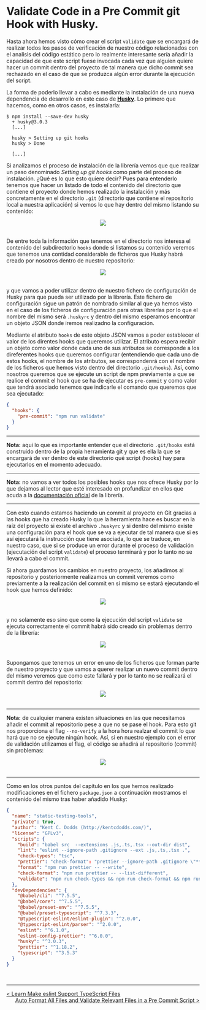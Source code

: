 # Validate Code in a Pre Commit git Hook with Husky.

Hasta ahora hemos visto cómo crear el script `validate` que se encargará de realizar todos los pasos de verificación de nuestro código relacionados con el analisis del código estático pero lo realmente interesante sería añadir la capacidad de que este script fuese invocada cada vez que alguien quiere hacer un commit dentro del proyecto de tal manera que dicho commit sea rechazado en el caso de que se produzca algún error durante la ejecución del script.

La forma de poderlo llevar a cabo es mediante la instalación de una nueva dependencia de desarrollo en este caso de **[Husky](https://github.com/typicode/husky)**. Lo primero que hacemos, como en otros casos, es instalarla:

```console
$ npm install --save-dev husky
  + husky@3.0.3
  [...]

  husky > Setting up git hooks
  husky > Done

  [...]
```

Si analizamos el proceso de instalación de la librería vemos que que realizar un paso denominado *Setting up git hooks* como parte del proceso de instalación. ¿Qué es lo que esto quiere decir? Pues para entenderlo tenemos que hacer un listado de todo el contenido del directorio que contiene el proyecto donde hemos realizado la instalación y más concretamente en el directorio `.git` (directorio que contiene el repositorio local a nuestra aplicación) si vemos lo que hay dentro del mismo listando su contenido:

<div style='text-align: center'>
  <img src='../images/ch02/02_54.png' />
</div>
<br />

De entre toda la información que tenemos en el directorio nos interesa el contenido del subdirectorio `hooks` donde si listamos su contenido veremos que tenemos una contidad considerable de ficheros que Husky habrá creado por nosotros dentro de nuestro repositorio:

<div style='text-align: center'>
  <img src='../images/ch02/02_55.png' />
</div>
<br />

y que vamos a poder utilizar dentro de nuestro fichero de configuración de Husky para que pueda ser utilizado por la librería. Este fichero de configuración sigue un patrón de nombrado similar al que ya hemos visto en el caso de los ficheros de configuración para otras librerías por lo que el nombre del mismo será `.huskyrc` y dentro del mismo esperamos encontrar un objeto JSON donde iremos realizadno la configuración.

Mediante el atributo `hooks` de este objeto JSON vamos a poder establecer el valor de los direntes hooks que queremos utilizar. El atributo espera recibir un objeto como valor donde cada uno de sus atributos se corresponde a los direferentes hooks que queremos configurar (entendiendo que cada uno de estos hooks, el nombre de los atributos, se correspondenrá con el nombre de los ficheros que hemos visto dentro del directorio `.git/hooks`). Así, como nosotros queremos que se ejecute un script de npm previamente a que se realice el commit el hook que se ha de ejecutar es `pre-commit` y como valor que tendrá asociado tenemos que indicarle el comando que queremos que sea ejecutado:

```json
{
  "hooks": {
    "pre-commit": "npm run validate"
  }
}
```

---
**Nota:** aquí lo que es importante entender que el directorio `.git/hooks` está construido dentro de la propia herramienta git y que es ella la que se encargará de ver dentro de este directorio qué script (hooks) hay para ejecutarlos en el momento adecuado.

---
**Nota:** no vamos a ver todos los posibles hooks que nos ofrece Husky por lo que dejamos al lector que esté interesado en profundizar en ellos que acuda a la [documentación oficial](https://typicode.github.io/husky/#/) de la librería.

---

Con esto cuando estamos haciendo un commit al proyecto en Git gracias a las hooks que ha creado Husky lo que la herramienta hace es buscar en la raíz del proyecto si existe el archivo `.huskyrc` y si dentro del mismo existe una configuración para el hook que se va a ejecutar de tal manera que si es así ejecutará la instrucción que tiene asociada, lo que se traduce, en nuestro caso, que si se produce un error durante el proceso de validación (ejecutación del script `validate`) el proceso terminará y por lo tanto no se llevará a cabo el commit.

Si ahora guardamos los cambios en nuestro proyecto, los añadimos al repositorio y posteriormente realizamos un commit veremos como previamente a la realización del commit en sí mismo se estará ejecutando el hook que hemos definido:

<div style='text-align: center'>
  <img src='../images/ch02/02_56.png' />
</div>
<br />

y no solamente eso sino que como la ejecución del script `validate` se ejecuta correctamente el commit habrá sido creado sin problemas dentro de la librería:

<div style='text-align: center'>
  <img src='../images/ch02/02_57.png' />
</div>
<br />

Supongamos que tenemos un error en uno de los ficheros que forman parte de nuestro proyecto y que vamos a querer realizar un nuevo commit dentro del mismo veremos que como este fallará y por lo tanto no se realizará el commit dentro del repositorio:

<div style='text-align: center'>
  <img src='../images/ch02/02_58.png' />
</div>
<br />

---
**Nota:** de cualquier manera existen situaciones en las que necesitamos añadir el commit al repositorio pese a que no se pase el hook. Para esto git nos proporciona el flag `--no-verify` a la hora hora realzar el commit lo que hará que no se ejecute ningún hook. Así, si en nuestro ejemplo con el error de validación utilizamos el flag, el código se añadirá al repositorio (commit) sin problemas:

<div style='text-align: center'>
  <img src='../images/ch02/02_59.png' />
</div>
<br />

---

Como en los otros puntos del capítulo en los que hemos realizado modificaciones en el fichero `package.json` a continuación mostramos el contenido del mismo tras haber añadido Husky:

```json
{
  "name": "static-testing-tools",
  "private": true,
  "author": "Kent C. Dodds (http://kentcdodds.com/)",
  "license": "GPLv3",
  "scripts": {
    "build": "babel src  --extensions .js,.ts,.tsx --out-dir dist",
    "lint": "eslint --ignore-path .gitignore --ext .js,.ts,.tsx .",
    "check-types": "tsc",
    "prettier": "check-format": "prettier --ignore-path .gitignore \"**/*.+(js|json|ts|tsx)\"",
    "format": "npm run prettier -- --write",
    "check-format": "npm run prettier -- --list-different",
    "validate": "npm run check-types && npm run check-format && npm run lint && npm run built"
  },
  "devDependencies": {
    "@babel/cli": "^7.5.5",
    "@babel/core": "^7.5.5",
    "@babel/preset-env": "^7.5.5",
    "@babel/preset-typescript": "^7.3.3",
    "@typescript-eslint/eslint-plugin": "^2.0.0",
    "@typescript-eslint/parser": "^2.0.0",
    "eslint": "^6.1.0",
    "eslint-config-prettier": "^6.0.0",
    "husky": "^3.0.3",
    "prettier": "^1.18.2",
    "typescript": "^3.5.3"
  }
}
```

<br />

----
<div>
  <div style="float: left">
    <a href="https://github.com/DevJoseManuel/js-tutorials/blob/master/testing/ch02/02_12.md">
      < Learn Make eslint Support TypeScript Files
    </a>
  </div>
  <div style="float: right">
    <a href="https://github.com/DevJoseManuel/js-tutorials/blob/master/testing/ch02/02_14.md">
      Auto Format All Files and Validate Relevant Files in a Pre Commit Script >
    </a>
  </div>
</div>
